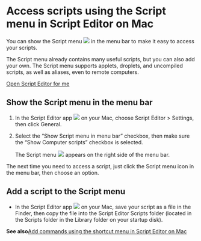 # Access scripts using the Script menu in Script Editor on Mac

You can show the Script menu ![](https://help.apple.com/assets/67DB7E842551EA97CB00BED5/67DB7E8502C5F38AAF0D7DC6/en_US/569bd3fb5b786d6ccb0d5ca7b6818f06.png) in the menu bar to make it easy to access your scripts.

The Script menu already contains many useful scripts, but you can also add your own. The Script menu supports applets, droplets, and uncompiled scripts, as well as aliases, even to remote computers.

[Open Script Editor for me](https://support.apple.com/guide/script-editor/access-scripts-using-the-script-menu-scpedt27975/2.11/mac/x-help-action:/openApp?bundleId=com.apple.ScriptEditor2)

## Show the Script menu in the menu bar

1. In the Script Editor app ![](https://help.apple.com/assets/67DB7E842551EA97CB00BED5/67DB7E8502C5F38AAF0D7DC6/en_US/2d1774dafc25e40f6f806216d54cdf01.png) on your Mac, choose Script Editor > Settings, then click General.
2. Select the “Show Script menu in menu bar” checkbox, then make sure the “Show Computer scripts” checkbox is selected.

   The Script menu ![](https://help.apple.com/assets/67DB7E842551EA97CB00BED5/67DB7E8502C5F38AAF0D7DC6/en_US/569bd3fb5b786d6ccb0d5ca7b6818f06.png) appears on the right side of the menu bar.

The next time you need to access a script, just click the Script menu icon in the menu bar, then choose an option.

## Add a script to the Script menu

* In the Script Editor app ![](https://help.apple.com/assets/67DB7E842551EA97CB00BED5/67DB7E8502C5F38AAF0D7DC6/en_US/2d1774dafc25e40f6f806216d54cdf01.png) on your Mac, save your script as a file in the Finder, then copy the file into the Script Editor Scripts folder (located in the Scripts folder in the Library folder on your startup disk).

**See also**[Add commands using the shortcut menu in Script Editor on Mac](https://support.apple.com/guide/script-editor/add-commands-using-the-shortcut-menu-apscrpt1084/2.11/mac/26)
